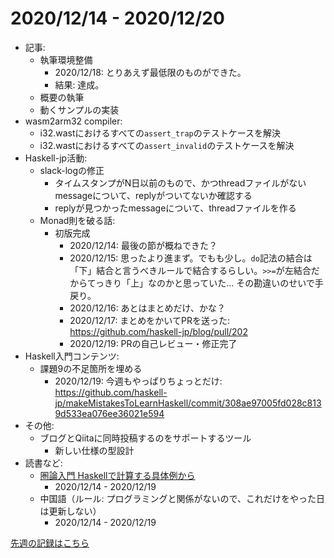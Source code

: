 # 2020/12/14 - 2020/12/20

- 記事:
    - 執筆環境整備
        - 2020/12/18: とりあえず最低限のものができた。
        - 結果: 達成。
    - 概要の執筆
    - 動くサンプルの実装
- wasm2arm32 compiler:
    - i32.wastにおけるすべての`assert_trap`のテストケースを解決
    - i32.wastにおけるすべての`assert_invalid`のテストケースを解決
- Haskell-jp活動:
    - slack-logの修正
        - タイムスタンプがN日以前のもので、かつthreadファイルがないmessageについて、replyがついてないか確認する
        - replyが見つかったmessageについて、threadファイルを作る
    - Monad則を破る話:
        - 初版完成
            - 2020/12/14: 最後の節が概ねできた？
            - 2020/12/15: 思ったより進まず。でもも少し。`do`記法の結合は「下」結合と言うべきルールで結合するらしい。`>>=`が左結合だからてっきり「上」なのかと思っていた... その勘違いのせいで手戻り。
            - 2020/12/16: あとはまとめだけ、かな？
            - 2020/12/17: まとめをかいてPRを送った: <https://github.com/haskell-jp/blog/pull/202>
            - 2020/12/19: PRの自己レビュー・修正完了
- Haskell入門コンテンツ:
    - 課題9の不足箇所を埋める
        - 2020/12/19: 今週もやっぱりちょっとだけ: <https://github.com/haskell-jp/makeMistakesToLearnHaskell/commit/308ae97005fd028c8139d533ea076ee36021e594>
- その他:
    - ブログとQiitaに同時投稿するのをサポートするツール
        - 新しい仕様の型設計
- 読書など:
    - [圏論入門 Haskellで計算する具体例から](https://www.nippyo.co.jp/shop/book/8340.html)
        - 2020/12/14 - 2020/12/19
    - 中国語（ルール: プログラミングと関係がないので、これだけをやった日は更新しない）
        - 2020/12/14 - 2020/12/19

[先週の記録はこちら](https://github.com/igrep/daily-commits/blob/0c3647396c7adfe1e8f8b3f370a7e859a3a15e78/yesterday.md)

